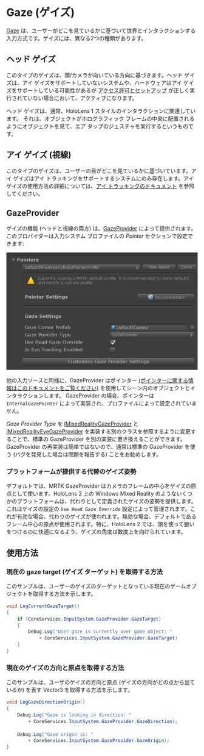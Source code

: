 # Gaze (ゲイズ)

[Gaze](https://docs.microsoft.com/windows/mixed-reality/gaze) は、ユーザーがどこを見ているかに基づいて世界とインタラクションする入力方式です。ゲイズには、異なる2つの種類があります。

## ヘッド ゲイズ

このタイプのゲイズは、頭/カメラが向いている方向に基づきます。ヘッド ゲイズは、アイ ゲイズをサポートしていないシステムや、ハードウェアはアイ ゲイズをサポートしている可能性があるが [アクセス許可とセットアップ](../EyeTracking/EyeTracking_BasicSetup.md#eye-tracking-requirements-checklist) が正しく実行されていない場合において、アクティブになります。

ヘッド ゲイズは、通常、HoloLens 1 スタイルのインタラクションに関連しています。
それは、オブジェクトがホログラフィック フレームの中央に配置されるようにオブジェクトを見て、エア タップのジェスチャを実行するというものです。

## アイ ゲイズ (視線)

このタイプのゲイズは、ユーザーの目がどこを見ているかに基づいています。アイ ゲイズはアイ トラッキングをサポートするシステムにのみ存在します。アイ ゲイズの使用方法の詳細については、[アイ トラッキングのドキュメント](../EyeTracking/EyeTracking_Main.md) を参照してください。

## GazeProvider

ゲイズの機能 (ヘッドと視線の両方) は、[GazeProvider](xref:Microsoft.MixedReality.Toolkit.Input.GazeProvider) によって提供されます。このプロバイダーは入力システム プロファイルの *Pointer* セクションで設定できます:

![Gaze Configuration Entrypoint](../../Documentation/Images/Input/GazeConfigurationEntrypoint.png)

他の入力ソースと同様に、GazeProvider はポインター [(ポインターに関する情報はこのドキュメントをご覧ください)](../Architecture/InputSystem/ControllersPointersAndFocus.md) を使用してシーン内のオブジェクトとインタラクションします。
GazeProvider の場合、ポインターは `InternalGazePointer` によって実装され、プロファイルによって設定されていません。

*Gaze Provider Type* を [IMixedRealityGazeProvider](xref:Microsoft.MixedReality.Toolkit.Input.IMixedRealityGazeProvider) と [IMixedRealityEyeGazeProvider](xref:Microsoft.MixedReality.Toolkit.Input.IMixedRealityEyeGazeProvider) を実装する別のクラスを参照するように変更することで、標準の GazeProvider を別の実装に置き換えることができます。
GazeProvider の再実装は簡単ではないので、通常は標準の GazeProvider を使う (バグを発見した場合は問題を報告する) ことをお勧めします。

### プラットフォームが提供する代替のゲイズ姿勢

デフォルトでは、MRTK GazeProvider はカメラのフレームの中心をゲイズの原点として使います。HoloLens 2 上の Windows Mixed Reality のようないくつかのプラットフォームは、代わりとして定義されたゲイズの姿勢を提供します。これはゲイズの設定の  `Use Head Gaze Override` 設定によって管理されます。これが有効な場合、代わりのゲイズが使われます。無効な場合、デフォルトであるフレーム中心の原点が使用されます。特に、HoloLens 2 では、頭を使って狙いをつけるのに快適になるよう、ゲイズの角度は数度上を向けられています。

## 使用方法

### 現在の gaze target (ゲイズ ターゲット) を取得する方法

このサンプルは、ユーザーのゲイズのターゲットとなっている現在のゲームオブジェクトを取得する方法を示します。

```c#
void LogCurrentGazeTarget()
{
    if (CoreServices.InputSystem.GazeProvider.GazeTarget)
    {
        Debug.Log("User gaze is currently over game object: "
            + CoreServices.InputSystem.GazeProvider.GazeTarget)
    }
}
```

### 現在のゲイズの方向と原点を取得する方法

このサンプルは、ユーザのゲイズの方向と原点 (ゲイズの方向がどの点から出ているか) を表す Vector3 を取得する方法を示します。

```c#
void LogGazeDirectionOrigin()
{
    Debug.Log("Gaze is looking in direction: "
        + CoreServices.InputSystem.GazeProvider.GazeDirection);

    Debug.Log("Gaze origin is: "
        + CoreServices.InputSystem.GazeProvider.GazeOrigin);
}
```
